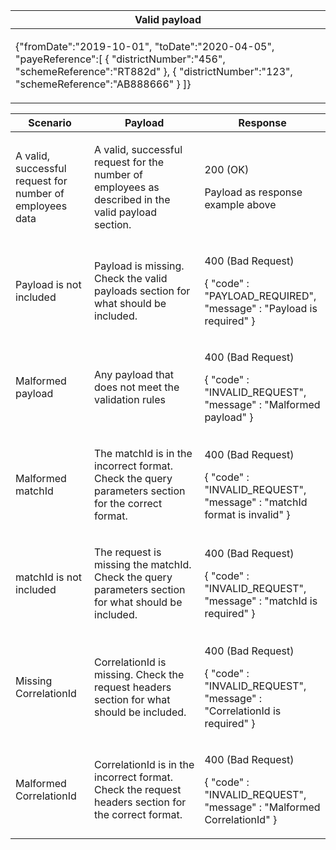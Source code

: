 <table>
    <col width="100%">
    <thead>
    <tr>
        <th>Valid payload</th>
    </tr>
    </thead>
    <tbody>
    <tr>
        <td>
            <p>{&quot;fromDate&quot;:&quot;2019-10-01&quot;,
                &quot;toDate&quot;:&quot;2020-04-05&quot;,
                &quot;payeReference&quot;:[
                    {
                    &quot;districtNumber&quot;:&quot;456&quot;,
                    &quot;schemeReference&quot;:&quot;RT882d&quot;
                    },
                    {
                    &quot;districtNumber&quot;:&quot;123&quot;,
                    &quot;schemeReference&quot;:&quot;AB888666&quot;
                    }
                ]}
            </p>
        </td>
    </tr>
    </tbody>
</table>

<table>
    <col width="25%">
    <col width="35%">
    <col width="40%">
    <thead>
    <tr>
        <th>Scenario</th>
        <th>Payload</th>
        <th>Response</th>
    </tr>
    </thead>
    <tbody>
    <tr>
        <td><p>A valid, successful request for number of employees data</p>
        <td><p>A valid, successful request for the number of employees as described in the valid payload section.</p></td>
        <td><p>200 (OK)</p><p>Payload as response example above</p></td>
    </tr>
    <tr>
          <td>
            <p>
              Payload is not included
            </p>
          </td>
          <td><p>Payload is missing. Check the valid payloads section for what should be included.</p></td>
          <td><p>400 (Bad Request)</p>
          <p>{ &quot;code&quot; : &quot;PAYLOAD_REQUIRED&quot;,<br/>&quot;message&quot; : &quot;Payload is required&quot; }</p></td>
    </tr>
    <tr>
        <td><p>Malformed payload</p></td>
        <td><p>Any payload that does not meet the validation rules</p></td>
        <td>
            <p>400 (Bad Request)</p>
            <p>{ &quot;code&quot; : &quot;INVALID_REQUEST&quot;,<br/>&quot;message&quot; : &quot;Malformed payload&quot; }</p>
        </td>
    </tr>
    <tr>
        <td><p>Malformed matchId</p></td>
        <td><p>The matchId is in the incorrect format. Check the query parameters section for the correct format.</p></td>
        <td>
            <p>400 (Bad Request)</p>
            <p>{ &quot;code&quot; : &quot;INVALID_REQUEST&quot;,<br/>&quot;message&quot; : &quot;matchId format is invalid&quot; }</p>
        </td>
    </tr>
    <tr>
        <td><p>matchId is not included</p></td>
        <td><p>The request is missing the matchId. Check the query parameters section for what should be included.</p></td>
        <td>
            <p>400 (Bad Request)</p>
            <p>{ &quot;code&quot; : &quot;INVALID_REQUEST&quot;,<br/>&quot;message&quot; : &quot;matchId is required&quot; }</p>
        </td>
    </tr>
    <tr>
        <td><p>Missing CorrelationId</p></td>
        <td><p>CorrelationId is missing. Check the request headers section for what should be included.</p></td>
        <td>
            <p>400 (Bad Request)</p>
            <p>{ &quot;code&quot; : &quot;INVALID_REQUEST&quot;,<br/>&quot;message&quot; : &quot;CorrelationId is required&quot; }</p>
        </td>
    </tr>
    <tr>
        <td><p>Malformed CorrelationId</p></td>
        <td><p>CorrelationId is in the incorrect format. Check the request headers section for the correct format.</p></td>
        <td>
            <p>400 (Bad Request)</p>
            <p>{ &quot;code&quot; : &quot;INVALID_REQUEST&quot;,<br/>&quot;message&quot; : &quot;Malformed CorrelationId&quot; }</p>
        </td>
    </tr>
  </tbody>
</table>
